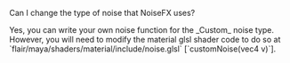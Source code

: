 Can I change the type of noise that NoiseFX uses?
<div markdown="1">
Yes, you can write your own noise function for the _Custom_ noise type. However, you will need to modify the material glsl shader code to do so at `flair/maya/shaders/material/include/noise.glsl` [`customNoise(vec4 v)`].  
</div>
